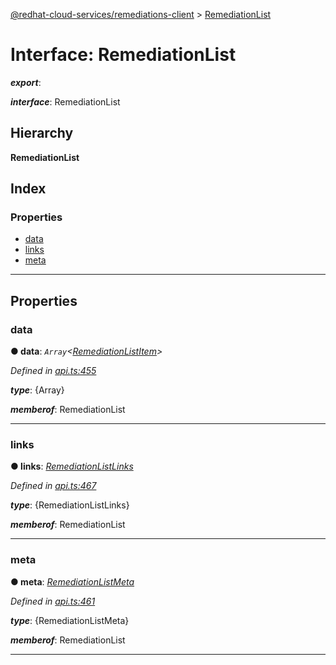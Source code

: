 [@redhat-cloud-services/remediations-client](../README.md) > [RemediationList](../interfaces/remediationlist.md)

# Interface: RemediationList

*__export__*: 

*__interface__*: RemediationList

## Hierarchy

**RemediationList**

## Index

### Properties

* [data](remediationlist.md#data)
* [links](remediationlist.md#links)
* [meta](remediationlist.md#meta)

---

## Properties

<a id="data"></a>

###  data

**● data**: *`Array`<[RemediationListItem](remediationlistitem.md)>*

*Defined in [api.ts:455](https://github.com/RedHatInsights/javascript-clients/blob/master/packages/remediations/api.ts#L455)*

*__type__*: {Array}

*__memberof__*: RemediationList

___
<a id="links"></a>

###  links

**● links**: *[RemediationListLinks](remediationlistlinks.md)*

*Defined in [api.ts:467](https://github.com/RedHatInsights/javascript-clients/blob/master/packages/remediations/api.ts#L467)*

*__type__*: {RemediationListLinks}

*__memberof__*: RemediationList

___
<a id="meta"></a>

###  meta

**● meta**: *[RemediationListMeta](remediationlistmeta.md)*

*Defined in [api.ts:461](https://github.com/RedHatInsights/javascript-clients/blob/master/packages/remediations/api.ts#L461)*

*__type__*: {RemediationListMeta}

*__memberof__*: RemediationList

___

